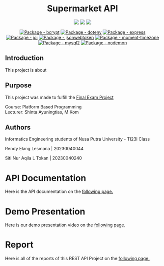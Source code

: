 <h1 align="center"> Supermarket API </h1>
<p align="center">
    <a href="https://www.npmjs.com/package/node"><img src="https://img.shields.io/badge/Node.js-43853D?style=for-the-badge&logo=node.js&logoColor=white"></a>
    <a href="https://www.npmjs.com/package/express"><img src="https://img.shields.io/badge/Express.js-404D59?style=for-the-badge"></a>
    <a href="https://www.mysql.com"><img src="https://img.shields.io/badge/MySQL-white?style=for-the-badge&logo=MySQL"></a>
</p>
<p align="center">
    <a href="https://www.npmjs.com/package/bcrypt"><img src="https://img.shields.io/github/package-json/dependency-version/rendyelang/Supermarket-API/bcrypt" alt="Package - bcrypt"></a>
    <a href="https://www.npmjs.com/package/dotenv"><img src="https://img.shields.io/github/package-json/dependency-version/rendyelang/Supermarket-API/dotenv" alt="Package - dotenv"></a>
    <a href="https://www.npmjs.com/package/express"><img src="https://img.shields.io/github/package-json/dependency-version/rendyelang/Supermarket-API/express" alt="Package - express"></a>
    <a href="https://www.npmjs.com/package/joi"><img src="https://img.shields.io/github/package-json/dependency-version/rendyelang/Supermarket-API/joi" alt="Package - joi"></a>
    <a href="https://www.npmjs.com/package/jsonwebtoken"><img src="https://img.shields.io/github/package-json/dependency-version/rendyelang/Supermarket-API/jsonwebtoken" alt="Package - jsonwebtoken"></a>
    <a href="https://www.npmjs.com/package/moment-timezone"><img src="https://img.shields.io/github/package-json/dependency-version/rendyelang/Supermarket-API/moment-timezone" alt="Package - moment-timezone"></a>
    <a href="https://www.npmjs.com/package/mysql2"><img src="https://img.shields.io/github/package-json/dependency-version/rendyelang/Supermarket-API/mysql2" alt="Package - mysql2"></a>
    <a href="https://www.npmjs.com/package/nodemon"><img src="https://img.shields.io/github/package-json/dependency-version/rendyelang/Supermarket-API/nodemon" alt="Package - nodemon"></a>
</p>

## Introduction

This project is about

## Purpose

This project was made to fulfill the [Final Exam Project](https://drive.google.com/file/d/1EJCHtf_zDMsSAKApAVzS6uCg-Xq_ObLW/view)

Course: Platform Based Programming  
Lecturer: Shinta Ayuningtias, M.Kom

## Authors

Informatics Engineering students of Nusa Putra University - TI23I Class

Rendy Elang Lesmana | 20230040044

Siti Nur Aqila L Tokan | 20230040240

# API Documentation

Here is the API documentation on the [following page.]()

# Demo Presentation

Here is our demo presentation video on the [following page.]()

# Report

Here is all of the reports of this REST API Project on the [following page.](./reports/report.md)
